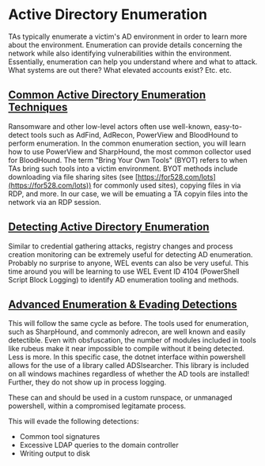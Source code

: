 # Active Directory Enumeration

TAs typically enumerate a victim's AD environment in order to learn more about the environment. Enumeration can provide details concerning the network while also identifying vulnerabilities within the environment. Essentially, enumeration can help you understand where and what to attack. What systems are out there? What elevated accounts exist? Etc. etc.

## [Common Active Directory Enumeration Techniques](./1_common_enumeration/README.md)

Ransomware and other low-level actors often use well-known, easy-to-detect tools such as AdFind, AdRecon, PowerView and BloodHound to perform enumeration. In the common enumeration section, you will learn how to use PowerView and SharpHound, the most common collector used for BloodHound. The term "Bring Your Own Tools" (BYOT) refers to when TAs bring such tools into a victim environment. BYOT methods include downloading via file sharing sites (see [https://for528.com/lots](https://for528.com/lots)) for commonly used sites), copying files in via RDP, and more. In our case, we will be emuating a TA copyin files into the network via an RDP session.

## [Detecting Active Directory Enumeration](./2_detection_enumeration/README.md)

Similar to credential gathering attacks, registry changes and process creation monitoring can be extremely useful for detecting AD enumeration. Probably no surprise to anyone, WEL events can also be very useful. This time around you will be learning to use WEL Event ID 4104 (PowerShell Script Block Logging) to identify AD enumeration tooling and methods.

## [Advanced Enumeration & Evading Detections](./3_advanced_enumeration/README.md)

This will follow the same cycle as before. The tools used for enumeration, such as SharpHound, and commonly adrecon, are well known and easily detectible. Even with obsfuscation, the number of modules included in tools like rubeus make it near impossible to compile without it being detected.  Less is more.  In this specific case, the dotnet interface within powershell allows for the use of a library called ADSIsearcher.  This library is included on all windows machines regardless of whether the AD tools are installed!  Further, they do not show up in process logging.  

These can and should be used in a custom runspace, or unmanaged powershell, within a compromised legitamate process.

This will evade the following detections:
- Common tool signatures
- Excessive LDAP queries to the domain controller
- Writing output to disk

